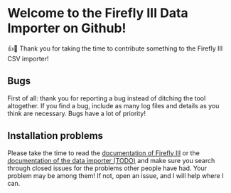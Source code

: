 
# Welcome to the Firefly III Data Importer on Github!

:+1::tada: Thank you for taking the time to contribute something to the Firefly III CSV importer!

## Bugs

First of all: thank you for reporting a bug instead of ditching the tool altogether. If you find a bug, include as many log files and details as you think
 are necessary. Bugs have a lot of priority! 

## Installation problems

Please take the time to read the [documentation of Firefly III](https://docs.firefly-iii.org/) or the 
[documentation of the data importer (TODO)](https://docs.firefly-iii.org/csv) and make sure you search through closed issues for the problems
 other people have had. Your problem may be among them! If not, open an issue, and I will help where I can.
 
